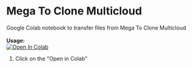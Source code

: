 # Mega To Clone Multicloud
Google Colab notebook to transfer files from Mega To Clone Multicloud
<br><br><b>Usage:</b>
<br>
<a href="https://colab.research.google.com/github.com/kamileecher2/Mega-To-Clone-Multicloud/blob/master/https://github.com/kamileecher2/Mega-To-Clone-Multicloud.ipynb" target="_parent\"><img src="https://colab.research.google.com/assets/colab-badge.svg" alt="Open In Colab"/></a>
1. Click on the "Open in Colab"

